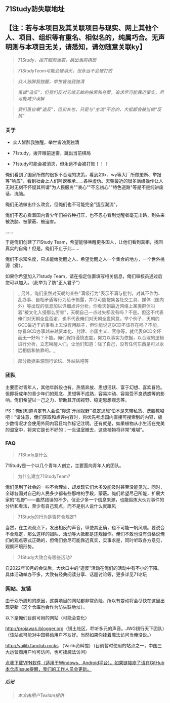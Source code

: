 ## 71Study防失联地址

## 【注：若与本项目及其关联项目与现实、网上其他个人、项目、组织等有重名、相似名的，纯属巧合。无声明则与本项目无关，请悉知，请勿随意关联ky】

> _71Study，拨开眼前迷雾，跳出当前棋局_

> _71StudyTeam可能会被消灭，但永远不会被打败_

> _众人皆醉我独醒，举世皆浊我独清_

> _虽说“造反”，但我们反对无缘无故的抹黑和夸赞，追求尽可能靠近事实，尽可能减少误解_

> _我们虽自嘲“造反”，但实非也，只是与“主流”不合的，大抵都会被当做“反抗”_

### 关于

- 众人皆醉我独醒，举世皆浊我独清

- 71study，拨开眼前迷雾，跳出当前棋局

- 71study可能会被消灭，但永远不会被打败！！！

俺们看到了国家所做的很多不合理的决策，看到如tx、wy等大厂所做垄断、举报等"响应"，看到社会上人们阿谀奉承……各种虚伪。天朝最近的很多满级操作让人无时无刻不怀疑其所谓"为人民服务""衷心""不忘初心""特色道路"等是不是纯讲废话、洗脑。

俺们无法做出什么改变，但俺们也不可能完全"适应潮流"。

俺们不忍心看着国内青少年们被各种打压，也不忍心看到觉醒者毫无出路，到头来被洗脑、被蒙蔽、被迫害。

……

于是俺们创建了71Study Team，希望能够唤醒更多国人，让他们看到真相，找回真实的自俺！但是，俺们不止于此……

俺们不求知名度，只求能给觉醒之人、希望觉醒之人一个集合的地方，一个世外桃源（雾）。

如果你希望加入71study Team，请在指定位置填写相关信息，俺们审核员通过后您可以加入。（此举为了防"正人君子"）

> _ 另外，俺们虽然对天朝的某些"满级行为"表示不满与批判，对其不作为、乱办事、自相矛盾等行为给予揭露，并尽可能搜集各社交工具、媒体（国内外）等出现的信息加以详细点评分析。你看天朝最近网络上某类群体叫着"被文化入侵那么厉害"，天朝自己一点过失都没有吗？不是。但这不代表俺们对天朝全盘否定，也不代表俺们对天朝全盘同意。举个例子，天朝的GCD最近干的事看上去没有用脑子，但你能说这GCD不该存在吗？不能。你看GCD办事越来越资本化、封建、帝国主义、官僚等，就代表GCD全坏而无一好吗？不能。俺们保持谨慎态度，努力以事实为依据，以合理的逻辑进行分析，立志唤醒人们，让他们知道：除了自己，没有任何东西是可以永远相信和依靠的。_

> 部分数据来源同行论坛、外站贴吧等

### 团队

主要面对青年人，其他年龄段也有。热情奔放、思想活跃、富于幻想、喜欢冒险。但即将成年的青少年们的观念、思想等不成熟，容易冲动、容易受不良诱惑等的影响。俺们希望以一己之力，帮助其开阔视野、稳定思想观念等。

PS：俺们知道肯定有人会说“你这'开阔视野''稳定思想'怕不是夹带私货、洗脑教唆吧！”请注意，俺们获取和点评内容时，将优先考虑国内直接可搜索到的内容，极少数情况才会使用外网内容且均作标记注明。还有就是，如果植物从小生活在完美的温室中，将来它是长不好的；一旦温室撤去，这些植物将非常“难堪”。

### FAQ
> 71Study是什么

71Study是一个以几个青年人创立，主要面向青年人的团队。

> 为什么建立71StudyTeam?

俺们见到了社会的一些不合理处，却发现它们大多没能及时甚至没能见光。同时，全球各国对自己的人民多少都有些那啥的手段，蒙蔽。俺们希望尽己所能，扩展大家的“视野”——虽然错误的不少，但至少多一个信息来源，也能锻炼大伙对事件的分析和看法，至少有自己观点，而不是别人说什么就跟风

> 71Study的行为是否符合规定?

当然，在主流观点下，发出相反的声音，纵使其正确，也不可能一帆风顺。要说合不合规定，那么这样的团队、活动等大抵都是违规操作。俺们不敢也没有资格说俺们的观点等式正确的，但俺们会尽可能靠近真实，实事求是，同时听取各方意见，观察环境形势。

> 71Study大致会有哪些活动?

自2022年10月的会议后，大伙口中的“造反”活动在俺们的活动中有不小的下降。具体活动举办不多，大致有经典阅读分享、话题讨论等，更多详见71论坛

### 网站、友链

由于众所周知的原因，这类项目的网站都非常危险，所以有变动将会尽快在这里出现更新（这个仓库也会作为防失联地址）。

以下是俺们目前可用的网站（可能会变化）

[<http://projawak.iblogger.org>](http://projawak.iblogger.org/)（镜土社区，聆听多元的声音。JWG镜行天下团队）（该站点可能对中国移动用户不友好。当然如果你挂着魔法访问当俺没说。）

[<http://vailib.fanclub.rocks>](http://vailib.fanclub.rocks/)
（Vailib资料馆）（目前暂时使用的站点之一，中国三大运营商用户均可访问，也可挂魔法访问）

[点我下载VPN软件（适用于Windows、Android平台）。如果链接崩了请在GitHub本仓库issue提醒，我们的工作人员会更新。](https://www.zjwangpan.com/s/vqQvYb0Wgs)

##### 后记

> _本文由用户Texlam提供_
